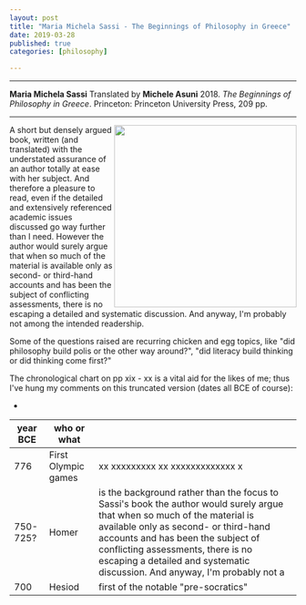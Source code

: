 ```yaml
---
layout: post
title: "Maria Michela Sassi - The Beginnings of Philosophy in Greece"
date: 2019-03-28
published: true
categories: [philosophy]

---
```



***
<b>Maria Michela Sassi</b> Translated by <b>Michele Asuni</b> 2018. _The Beginnings of Philosophy in Greece_. Princeton: Princeton University Press, 209  pp.

***
<img align="right" width="320" src="https://press.princeton.edu/sites/default/files/styles/large/public/covers/9780691180502_0.png?itok=WZ13AVlO7" alt="">   

A short but densely argued book, written (and translated) with the understated assurance of an author totally at ease with her subject.  And therefore a pleasure to read, even if the detailed and extensively referenced academic issues discussed go way further than I need.  However the author would surely argue that when so much of the material is available only as second- or third-hand accounts and has been the subject of conflicting assessments, there is no escaping a detailed and systematic discussion.  And anyway, I'm probably not among the intended readership.

Some of the questions raised are recurring chicken and egg topics, like "did philosophy build polis or the other way around?", "did literacy build thinking or did thinking come first?"

The chronological chart on pp xix - xx is a vital aid for the likes of me; thus I've hung my comments on this truncated version (dates all BCE of course):

 - 

| year BCE  | who or what         |                                                    |
| ----------|---------------------|----------------------------------------------------|
| 776       | First Olympic games | xx xxxxxxxxx xx xxxxxxxxxxxxx x |
| 750-725?      | Homer      |   is the background rather than the focus to Sassi's book  the author would surely argue that when so much of the material is available only as second- or third-hand accounts and has been the subject of conflicting assessments, there is no escaping a detailed and systematic discussion.  And anyway, I'm probably not a |
| 700 | Hesiod      |    first of the notable "pre-socratics" |


